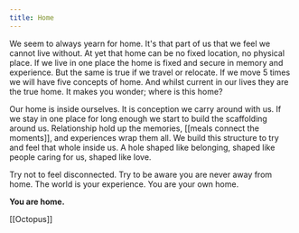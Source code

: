 ```yaml
---
title: Home
---
```

We seem to always yearn for home. It's that part of us that we feel we cannot live without. At yet that home can be no fixed location, no physical place. If we live in one place the home is fixed and secure in memory and experience. But the same is true if we travel or relocate. If we move 5 times we will have five concepts of home. And whilst current in our lives they are the true home. It makes you wonder; where is this home? 

Our home is inside ourselves. It is conception we carry around with us. If we stay in one place for long enough we start to build the scaffolding around us. Relationship hold up the memories, [[meals connect the moments]], and experiences wrap them all. We build this structure to try and feel that whole inside us. A hole shaped like belonging, shaped like people caring for us, shaped like love. 

Try not to feel disconnected. Try to be aware you are never away from home. The world is your experience. You are your own home. 

**You are home.**

[[Octopus]]
